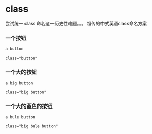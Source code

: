 # class

尝试统一 class 命名这一历史性难题。。。
祖传的中式英语class命名方案

### 一个按钮
```css
a button

class="button"
```

### 一个大的按钮
```css
a big button

class="big button"
```

### 一个大的蓝色的按钮
```css
a bule button

class="big bule button"
```


